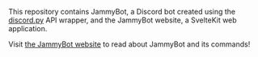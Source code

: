 This repository contains JammyBot, a Discord bot created using the [discord.py](https://discordpy.readthedocs.io/en/stable/index.html) API wrapper, and the JammyBot website, a SvelteKit web application.

Visit [the JammyBot website](https://jammybot.vercel.app/) to read about JammyBot and its commands!
